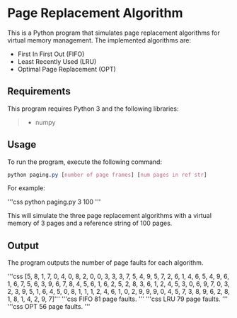 # Page Replacement Algorithm

This is a Python program that simulates page replacement algorithms for virtual memory management. The implemented algorithms are:

* First In First Out (FIFO)
* Least Recently Used (LRU)
* Optimal Page Replacement (OPT)

## Requirements

This program requires Python 3 and the following libraries:

> * numpy

## Usage

To run the program, execute the following command:

```css
python paging.py [number of page frames] [num pages in ref str]
```

For example:

'''css
python paging.py 3 100
'''

This will simulate the three page replacement algorithms with a virtual memory of 3 pages and a reference string of 100 pages.

## Output

The program outputs the number of page faults for each algorithm.

'''css
[5, 8, 1, 7, 0, 4, 0, 8, 2, 0, 0, 3, 3, 3, 7, 5, 4, 9, 5, 7, 2, 6, 1, 4, 6, 5, 4, 9, 6, 1, 6, 7, 5, 6, 3, 9, 6, 7, 8, 4, 5, 6, 1, 6, 2, 5, 2, 8, 3, 6, 1, 2, 4, 5, 3, 0, 6, 9, 7, 0, 3, 2, 3, 9, 5, 1, 6, 4, 5, 0, 8, 1, 1, 1, 2, 4, 6, 1, 0, 2, 9, 9, 9, 0, 4, 5, 7, 3, 8, 9, 6, 2, 8, 1, 8, 1, 4, 2, 9, 7]'''
'''css
FIFO  81  page faults.
'''
'''css
LRU  79  page faults.
'''
'''css
OPT  56  page faults.
'''
                      
